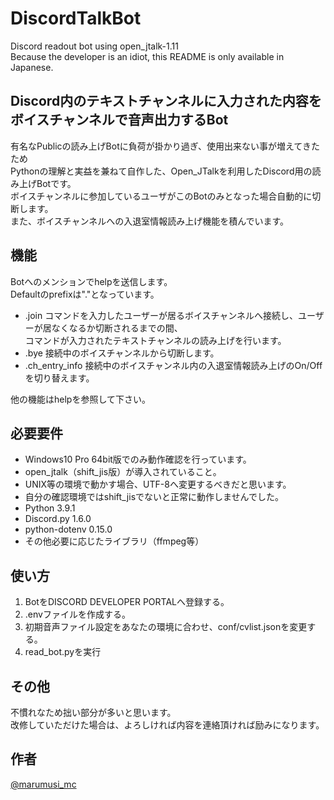 # DiscordTalkBot  
Discord readout bot using open_jtalk-1.11  
Because the developer is an idiot, this README is only available in Japanese.  

## Discord内のテキストチャンネルに入力された内容をボイスチャンネルで音声出力するBot  
有名なPublicの読み上げBotに負荷が掛かり過ぎ、使用出来ない事が増えてきたため  
Pythonの理解と実益を兼ねて自作した、Open_JTalkを利用したDiscord用の読み上げBotです。  
ボイスチャンネルに参加しているユーザがこのBotのみとなった場合自動的に切断します。  
また、ボイスチャンネルへの入退室情報読み上げ機能を積んでいます。  

## 機能
Botへのメンションでhelpを送信します。  
Defaultのprefixは"."となっています。  

- .join           コマンドを入力したユーザーが居るボイスチャンネルへ接続し、ユーザーが居なくなるか切断されるまでの間、  
                  コマンドが入力されたテキストチャンネルの読み上げを行います。  
- .bye            接続中のボイスチャンネルから切断します。  
- .ch_entry_info  接続中のボイスチャンネル内の入退室情報読み上げのOn/Offを切り替えます。  

他の機能はhelpを参照して下さい。  

## 必要要件

- Windows10 Pro 64bit版でのみ動作確認を行っています。  
- open_jtalk（shift_jis版）が導入されていること。  
- UNIX等の環境で動かす場合、UTF-8へ変更するべきだと思います。  
- 自分の確認環境ではshift_jisでないと正常に動作しませんでした。  
- Python 3.9.1  
- Discord.py 1.6.0  
- python-dotenv 0.15.0  
- その他必要に応じたライブラリ（ffmpeg等）  

## 使い方

1. BotをDISCORD DEVELOPER PORTALへ登録する。  
2. .envファイルを作成する。  
3. 初期音声ファイル設定をあなたの環境に合わせ、conf/cvlist.jsonを変更する。  
4. read_bot.pyを実行  

## その他

不慣れなため拙い部分が多いと思います。  
改修していただけた場合は、よろしければ内容を連絡頂ければ励みになります。  

## 作者

[@marumusi_mc](https://twitter.com/marumusi_mc)
